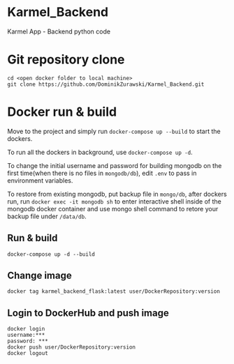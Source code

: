 # Karmel_Backend
Karmel App - Backend python code

# Git repository clone
```
cd <open docker folder to local machine>
git clone https://github.com/DominikZurawski/Karmel_Backend.git
```

# Docker run & build
Move to the project and simply run `docker-compose up --build` to start the dockers.

To run all the dockers in background, use `docker-compose up -d`.

To change the initial username and password for building mongodb on the first time(when there is no files in `mongodb/db`), edit `.env` to pass in environment variables.

To restore from existing mongodb, put backup file in `mongo/db`, after dockers run, run `docker exec -it mongodb sh` to enter interactive shell inside of the mongodb docker container and use mongo shell command to retore your backup file under `/data/db`.
## Run & build
```
docker-compose up -d --build
```
## Change image
```
docker tag karmel_backend_flask:latest user/DockerRepository:version
```
## Login to DockerHub and push image
```
docker login
username:***
password: ***
docker push user/DockerRepository:version
docker logout
```
